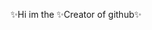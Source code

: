 ✨Hi im the ✨Creator of github✨

<!---
1NONLYKAPPA/1NONLYKAPPA is a ✨ special ✨ repository because its `README.md` (this file) appears on your GitHub profile.
You can click the Preview link to take a look at your changes.
--->
